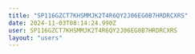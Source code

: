 ```yaml
---
title: "SP116GZCT7KHSMMJK2T4R6QY2J06EG0B7HRDRCXRS"
date: 2024-11-03T08:14:24.990Z
user: SP116GZCT7KHSMMJK2T4R6QY2J06EG0B7HRDRCXRS
layout: "users"
---
```

    